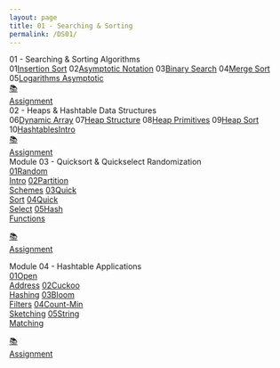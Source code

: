 ```yaml
---
layout: page
title: 01 - Searching & Sorting
permalink: /DS01/
---
```


<div class="block" style="grid-template-columns: 1fr 1fr;">
  <div class="btn text"><div class="btn name">01 - Searching & Sorting Algorithms</div>
    <div class="row" style="grid-template-columns: 1fr 5fr;">
      <a class="btn box2">01</a><a href="/01-MSDS/DS01/M101/" class="btn box1">Insertion Sort</a>
      <a class="btn box2">02</a><a href="/01-MSDS/DS01/M102/" class="btn box1">Asymptotic Notation</a>
      <a class="btn box2">03</a><a href="/01-MSDS/DS01/M103/" class="btn box1">Binary Search</a>
      <a class="btn box2">04</a><a href="/01-MSDS/DS01/M104/" class="btn box1">Merge Sort</a>
      <a class="btn box2">05</a><a href="/01-MSDS/DS01/M105/" class="btn box1">Logarithms Asymptotic</a>
    <div class="row" style="grid-template-columns: 1fr 1fr 1fr;">
      <a href="//" class="btn box2">📚<br>Assignment</a>
    </div>
  </div>
  <div class="btn text"><div class="btn name">02 - Heaps & Hashtable Data Structures</div>
    <div class="row" style="grid-template-columns: 1fr 5fr;">
      <a class="btn box2">06</a><a href="/01-MSDS/DS01/M101/" class="btn box1">Dynamic Array</a>
      <a class="btn box2">07</a><a href="/01-MSDS/DS01/M102/" class="btn box1">Heap Structure</a>
      <a class="btn box2">08</a><a href="/01-MSDS/DS01/M103/" class="btn box1">Heap Primitives</a>
      <a class="btn box2">09</a><a href="/01-MSDS/DS01/M104/" class="btn box1">Heap Sort</a>
      <a class="btn box2">10</a><a href="/01-MSDS/DS01/M105/" class="btn box1">HashtablesIntro</a>
    <div class="row" style="grid-template-columns: 1fr 1fr 1fr;">
      <a href="//" class="btn box2">📚<br>Assignment</a>
    </div>
  </div>
</div>



<div class="row"><div class="btn text" markdown="1">
<div class="btn name">Module 03 - Quicksort & Quickselect Randomization</div>
<div class="row" style="grid-template-columns: 1fr 1fr 1fr 1fr 1fr 1fr;">
  <a href="/01-MSDS/DS01/M301/" class="btn box1"><span class="btn box11">01</span>Random    <br>Intro</a>
  <a href="/01-MSDS/DS01/M302/" class="btn box1"><span class="btn box11">02</span>Partition <br>Schemes</a>
  <a href="/01-MSDS/DS01/M303/" class="btn box1"><span class="btn box11">03</span>Quick     <br>Sort</a>
  <a href="/01-MSDS/DS01/M304/" class="btn box1"><span class="btn box11">04</span>Quick     <br>Select</a>
  <a href="/01-MSDS/DS01/M305/" class="btn box1"><span class="btn box11">05</span>Hash      <br>Functions</a>
  <a class="btn empty"></a>

  <a href="//" class="btn box2">📚<br>Assignment</a>
</div></div></div>

<div class="row"><div class="btn text" markdown="1">
<div class="btn name">Module 04 - Hashtable Applications</div>
<div class="row" style="grid-template-columns: 1fr 1fr 1fr 1fr 1fr 1fr;">
  <a href="/01-MSDS/DS01/M401/" class="btn box1"><span class="btn box11">01</span>Open      <br>Address</a>
  <a href="/01-MSDS/DS01/M402/" class="btn box1"><span class="btn box11">02</span>Cuckoo    <br>Hashing</a>
  <a href="/01-MSDS/DS01/M403/" class="btn box1"><span class="btn box11">03</span>Bloom     <br>Filters</a>
  <a href="/01-MSDS/DS01/M404/" class="btn box1"><span class="btn box11">04</span>Count-Min <br>Sketching</a>
  <a href="/01-MSDS/DS01/M405/" class="btn box1"><span class="btn box11">05</span>String    <br>Matching</a>
  <a class="btn empty"></a>
  
  <a href="//" class="btn box2">📚<br>Assignment</a>
</div></div></div>
